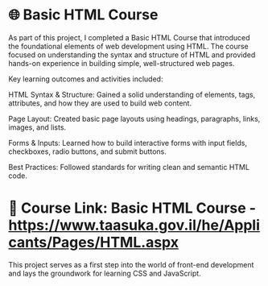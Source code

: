 # 🌐 Basic HTML Course
As part of this project, I completed a Basic HTML Course that introduced the foundational elements of web development using HTML. The course focused on understanding the syntax and structure of HTML and provided hands-on experience in building simple, well-structured web pages.

Key learning outcomes and activities included:

HTML Syntax & Structure: Gained a solid understanding of elements, tags, attributes, and how they are used to build web content.

Page Layout: Created basic page layouts using headings, paragraphs, links, images, and lists.

Forms & Inputs: Learned how to build interactive forms with input fields, checkboxes, radio buttons, and submit buttons.

Best Practices: Followed standards for writing clean and semantic HTML code.

# 🔗 Course Link: Basic HTML Course - https://www.taasuka.gov.il/he/Applicants/Pages/HTML.aspx

This project serves as a first step into the world of front-end development and lays the groundwork for learning CSS and JavaScript.
